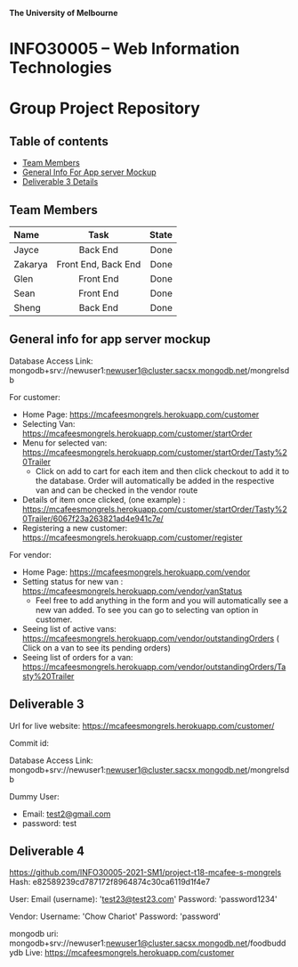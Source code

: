 **The University of Melbourne**
# INFO30005 – Web Information Technologies

# Group Project Repository

## Table of contents
* [Team Members](#team-members)
* [General Info For App server Mockup](#general-info-for-app-server-mockup)
* [Deliverable 3 Details](#deliverable-3)

## Team Members

| Name | Task | State |
| :---         |     :---:      |          ---: |
| Jayce   | Back End     |  Done |
| Zakarya   | Front End, Back End     |  Done |
| Glen    | Front End      |  Done |
| Sean    | Front End      |  Done |
| Sheng   | Back End      |  Done |

## General info for app server mockup 
Database Access Link: mongodb+srv://newuser1:newuser1@cluster.sacsx.mongodb.net/mongrelsdb

For customer: 
  - Home Page: https://mcafeesmongrels.herokuapp.com/customer
  - Selecting Van: https://mcafeesmongrels.herokuapp.com/customer/startOrder
  - Menu for selected van: https://mcafeesmongrels.herokuapp.com/customer/startOrder/Tasty%20Trailer
    - Click on add to cart for each item and then click checkout to add it to the database. Order will automatically be added in the respective van and can be checked in the vendor route
  - Details of item once clicked, (one example) : https://mcafeesmongrels.herokuapp.com/customer/startOrder/Tasty%20Trailer/6067f23a263821ad4e941c7e/
  - Registering a new customer: https://mcafeesmongrels.herokuapp.com/customer/register

For vendor: 
  - Home Page: https://mcafeesmongrels.herokuapp.com/vendor
  - Setting status for new van : https://mcafeesmongrels.herokuapp.com/vendor/vanStatus
    - Feel free to add anything in the form and you will automatically see a new van added. To see you can go to selecting van option in customer. 
  - Seeing list of active vans: https://mcafeesmongrels.herokuapp.com/vendor/outstandingOrders ( Click on a van to see its pending orders) 
  - Seeing list of orders for a van: https://mcafeesmongrels.herokuapp.com/vendor/outstandingOrders/Tasty%20Trailer


## Deliverable 3 
Url for live website: 
https://mcafeesmongrels.herokuapp.com/customer/

Commit id: 

Database Access Link: mongodb+srv://newuser1:newuser1@cluster.sacsx.mongodb.net/mongrelsdb

Dummy User: 
- Email: test2@gmail.com 
- password: test

## Deliverable 4
https://github.com/INFO30005-2021-SM1/project-t18-mcafee-s-mongrels 
Hash: e82589239cd787172f8964874c30ca6119d1f4e7 

User: 
Email (username): 'test23@test23.com' 
Password: 'password1234' 

Vendor: 
Username: 'Chow Chariot' 
Password: 'password' 

mongodb uri: mongodb+srv://newuser1:newuser1@cluster.sacsx.mongodb.net/foodbuddydb 
Live: https://mcafeesmongrels.herokuapp.com/customer 
